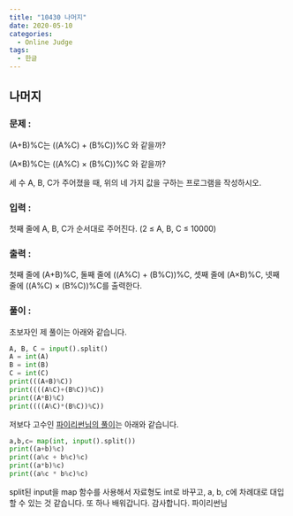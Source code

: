 ```yaml
---
title: "10430 나머지"
date: 2020-05-10
categories:
  - Online Judge
tags:
  - 한글
---
```

## 나머지


### 문제 :

(A+B)%C는 ((A%C) + (B%C))%C 와 같을까?

(A×B)%C는 ((A%C) × (B%C))%C 와 같을까?

세 수 A, B, C가 주어졌을 때, 위의 네 가지 값을 구하는 프로그램을 작성하시오.


### 입력 :

첫째 줄에 A, B, C가 순서대로 주어진다. (2 ≤ A, B, C ≤ 10000)


### 출력 : 

첫째 줄에 (A+B)%C, 둘째 줄에 ((A%C) + (B%C))%C, 셋째 줄에 (A×B)%C, 넷째 줄에 ((A%C) × (B%C))%C를 출력한다.


### 풀이 :

초보자인 제 풀이는 아래와 같습니다.

```python
A, B, C = input().split()
A = int(A)
B = int(B)
C = int(C)
print(((A+B)%C))
print((((A%C)+(B%C))%C))
print((A*B)%C)
print((((A%C)*(B%C))%C))
```

저보다 고수인 [파이리썬님의 풀이](<https://claude-u.tistory.com/13>)는 아래와 같습니다.

```python
a,b,c= map(int, input().split())
print((a+b)%c)
print((a%c + b%c)%c)
print((a*b)%c)
print((a%c * b%c)%c)
```

split된 input을 map 함수를 사용해서 자료형도 int로 바꾸고, a, b, c에 차례대로 대입할 수 있는 것 같습니다. 또 하나 배워갑니다. 감사합니다. 파이리썬님